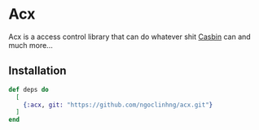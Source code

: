 # Acx
Acx is a access control library that can do whatever shit [Casbin](https://casbin.org/) can and much more...

## Installation

```elixir
def deps do
  [
    {:acx, git: "https://github.com/ngoclinhng/acx.git"}
  ]
end
```

